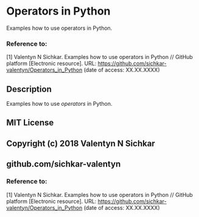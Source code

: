 # Operators in Python
Examples how to use operators in Python.

### Reference to:
[1] Valentyn N Sichkar. Examples how to use operators in Python // GitHub platform [Electronic resource]. URL: https://github.com/sichkar-valentyn/Operators_in_Python (date of access: XX.XX.XXXX)

## Description
Examples how to use _operators_ in Python.

## MIT License
## Copyright (c) 2018 Valentyn N Sichkar
## github.com/sichkar-valentyn
### Reference to:
[1] Valentyn N Sichkar. Examples how to use operators in Python // GitHub platform [Electronic resource]. URL: https://github.com/sichkar-valentyn/Operators_in_Python (date of access: XX.XX.XXXX)
